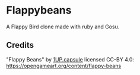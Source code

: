 # Flappybeans

A Flappy Bird clone made with ruby and Gosu.

## Credits

"Flappy Beans" by [1UP.capsule](https://opengameart.org/users/1upcapsule) licensed CC-BY 4.0: https://opengameart.org/content/flappy-beans
